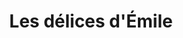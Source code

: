 ---
title: "Les délices d'Émile"
url: /sainte-livrade-sur-lot/les-delices-demile/
shop: Lebensmittel
---